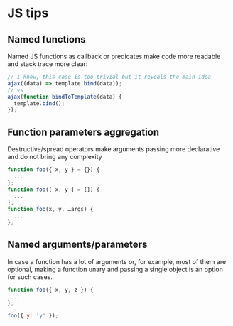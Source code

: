 # JS tips

## Named functions
Named JS functions as callback or predicates make code more readable and stack trace more clear:
```js
// I know, this case is too trivial but it reveals the main idea 
ajax((data) => template.bind(data));
// vs
ajax(function bindToTemplate(data) {
  template.bind();
});
```

## Function parameters aggregation
Destructive/spread operators make arguments passing more declarative and do not bring any complexity
```js
function foo({ x, y } = {}) {
  ...
};
function foo([ x, y ] = []) {
  ...
};
function foo(x, y, …args) {
  ...
};
```
## Named arguments/parameters
In case a function has a lot of arguments or, for example, most of them are optional, making a function unary and passing a single object is an option for such cases.
 ```js
 function foo({ x, y, z }) {
  ...
 };
 
 foo({ y: 'y' });
 ```
